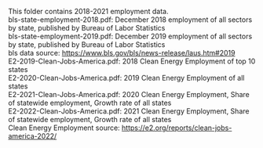 This folder contains 2018-2021 employment data.  
bls-state-employment-2018.pdf: December 2018 employment of all sectors by state, published by Bureau of Labor Statistics  
bls-state-employment-2019.pdf: December 2019 employment of all sectors by state, published by Bureau of Labor Statistics  
bls data source: <https://www.bls.gov/bls/news-release/laus.htm#2019>  
E2-2019-Clean-Jobs-America.pdf: 2018 Clean Energy Employment of top 10 states  
E2-2020-Clean-Jobs-America.pdf: 2019 Clean Energy Employment of all states  
E2-2021-Clean-Jobs-America.pdf: 2020 Clean Energy Employment, Share of statewide employment, Growth rate of all states  
E2-2022-Clean-Jobs-America.pdf: 2021 Clean Energy Employment, Share of statewide employment, Growth rate of all states  
Clean Energy Employment source: <https://e2.org/reports/clean-jobs-america-2022/>
